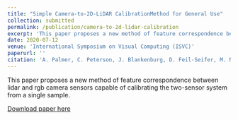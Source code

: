 ```yaml
---
title: "Simple Camera-to-2D-LiDAR CalibrationMethod for General Use"
collection: submitted
permalink: /publication/camera-to-2d-lidar-calibration
excerpt: 'This paper proposes a new method of feature correspondence between lidar and rgb camera sensors capable of calibrating the two-sensor system from a single sample.'
date: 2020-07-12
venue: 'International Symposium on Visual Computing (ISVC)'
paperurl: ''
citation: 'A. Palmer, C. Peterson, J. Blankenburg, D. Feil-Seifer, M. Nicolescu, &quot;Simple Camera-to-2D-LiDAR CalibrationMethod for General Use.&quot; <i>in International Symposium on Visual Computing (ISVC)</i>, Jul. 2020.'
---
```

This paper proposes a new method of feature correspondence between lidar and rgb camera sensors capable of calibrating the two-sensor system from a single sample.

[Download paper here](http://academicpages.github.io/files/paper1.pdf)
